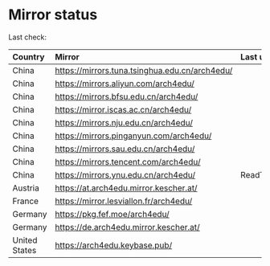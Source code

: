 <script src="./time.js"></script>
# Mirror status
Last check: <script type="text/javascript">localize(1666736970.3466685);</script>

|Country|Mirror|Last update|
|:------|:-----|:----------|
|China|https://mirrors.tuna.tsinghua.edu.cn/arch4edu/|<script type="text/javascript">localize(1666682106);</script>|
|China|https://mirrors.aliyun.com/arch4edu/|<script type="text/javascript">localize(1666682106);</script>|
|China|https://mirrors.bfsu.edu.cn/arch4edu/|<script type="text/javascript">localize(1666725066);</script>|
|China|https://mirror.iscas.ac.cn/arch4edu/|<script type="text/javascript">localize(1666682106);</script>|
|China|https://mirrors.nju.edu.cn/arch4edu/|<script type="text/javascript">localize(1666682106);</script>|
|China|https://mirrors.pinganyun.com/arch4edu/|<script type="text/javascript">localize(1666682106);</script>|
|China|https://mirrors.sau.edu.cn/arch4edu/|<script type="text/javascript">localize(1650446957);</script>|
|China|https://mirrors.tencent.com/arch4edu/|<script type="text/javascript">localize(1666682106);</script>|
|China|https://mirrors.ynu.edu.cn/arch4edu/|ReadTimeout|
|Austria|https://at.arch4edu.mirror.kescher.at/|<script type="text/javascript">localize(1666725066);</script>|
|France|https://mirror.lesviallon.fr/arch4edu/|<script type="text/javascript">localize(1666682106);</script>|
|Germany|https://pkg.fef.moe/arch4edu/|<script type="text/javascript">localize(1666725066);</script>|
|Germany|https://de.arch4edu.mirror.kescher.at/|<script type="text/javascript">localize(1666725066);</script>|
|United States|https://arch4edu.keybase.pub/|<script type="text/javascript">localize(1666682106);</script>|

<script src="./tablefilter/tablefilter.js"></script>
<script src="./table.js"></script>